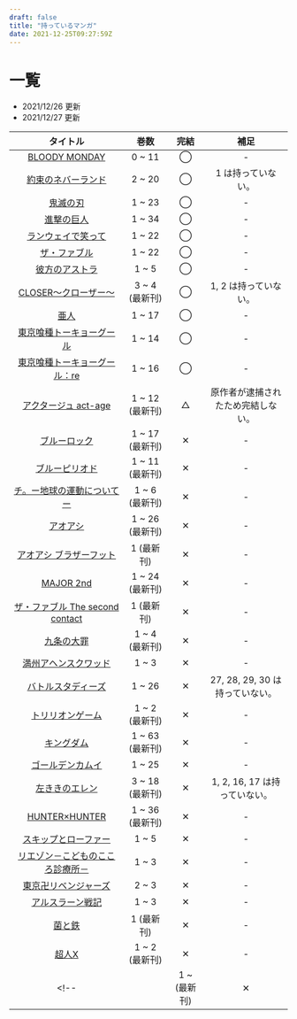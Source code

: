 ```yaml
---
draft: false
title: "持っているマンガ"
date: 2021-12-25T09:27:59Z
---
```


# 一覧

- 2021/12/26 更新
- 2021/12/27 更新

| タイトル | 巻数 | 完結 | 補足 |
| :---: | :---: | :---: | :---: |
| [BLOODY MONDAY](https://kc.kodansha.co.jp/product?item=0000012265) | 0 ~ 11 | ◯ | - |
| [約束のネバーランド](https://www.shonenjump.com/j/rensai/list/neverland.html) | 2 ~ 20 | ◯ | 1 は持っていない。 |
| [鬼滅の刃](https://www.shonenjump.com/j/rensai/list/kimetsu.html) | 1 ~ 23 | ◯ | - |
| [進撃の巨人](https://shingeki.net/#/) | 1 ~ 34 | ◯ | - |
| [ランウェイで笑って](https://kc.kodansha.co.jp/title?code=1000029726) | 1 ~ 22 | ◯ | - |
| [ザ・ファブル](https://yanmaga.jp/comics/%E3%82%B6_%E3%83%95%E3%82%A1%E3%83%96%E3%83%AB) | 1 ~ 22 | ◯ | - |
| [彼方のアストラ](https://www.shonenjump.com/j/rensai/list/kanatano.html) | 1 ~ 5 | ◯ | - |
| [CLOSER～クローザー～](https://www.nihonbungeisha.co.jp/search/?search_keyword=CLOSER&x=0&y=0 ) | 3 ~ 4 (最新刊) | ◯ | 1, 2 は持っていない。 |
| [亜人](https://kc.kodansha.co.jp/title?code=1000006191) | 1 ~ 17 | ◯ | - |
| [東京喰種トーキョーグール](https://youngjump.jp/tokyoghoul/tg/) | 1 ~ 14 | ◯ | - |
| [東京喰種トーキョーグール：re](https://youngjump.jp/tokyoghoul/re/chara/index2.html) | 1 ~ 16 | ◯ | - |
| [アクタージュ act-age](https://www.shonenjump.com/j/rensai/act-age.html) | 1 ~ 12 (最新刊) | △ | 原作者が逮捕されたため完結しない。 |
| [ブルーロック](https://pocket.shonenmagazine.com/episode/10834108156632602988) | 1 ~ 17 (最新刊) | ✕ | - |
| [ブルーピリオド](https://afternoon.kodansha.co.jp/c/blueperiod.html) | 1 ~ 11 (最新刊) | ✕ | - |
| [チ。ー地球の運動についてー](https://bigcomicbros.net/work/35171/) | 1 ~ 6 (最新刊) | ✕ | - |
| [アオアシ](https://bigcomicbros.net/work/6196/) | 1 ~ 26 (最新刊) | ✕ | - |
| [アオアシ ブラザーフット](https://bigcomicbros.net/work/57298/) | 1 (最新刊) | ✕ | - |
| [MAJOR 2nd](https://websunday.net/work/722/) | 1 ~ 24 (最新刊) | ✕ | - |
| [ザ・ファブル The second contact](https://yanmaga.jp/comics/%E3%82%B6_%E3%83%95%E3%82%A1%E3%83%96%E3%83%AB_The_second_contact) | 1 (最新刊) | ✕ | - |
| [九条の大罪](https://bigcomicbros.net/work/35215/) | 1 ~ 4 (最新刊) | ✕ | - |
| [満州アヘンスクワッド](https://yanmaga.jp/comics/%E6%BA%80%E5%B7%9E%E3%82%A2%E3%83%98%E3%83%B3%E3%82%B9%E3%82%AF%E3%83%AF%E3%83%83%E3%83%89) | 1 ~ 3 | ✕ | - |
| [バトルスタディーズ](https://kc.kodansha.co.jp/title?code=1000025521) | 1 ~ 26 | ✕ | 27, 28, 29, 30 は持っていない。 |
| [トリリオンゲーム](https://bigcomicbros.net/comics/69965/) | 1 ~ 2 (最新刊) | ✕ | - |
| [キングダム](https://youngjump.jp/kingdom/) | 1 ~ 63 (最新刊) | ✕ | - |
| [ゴールデンカムイ](https://youngjump.jp/goldenkamuy/) | 1 ~ 25 | ✕ | - |
| [左ききのエレン](https://shonenjumpplus.com/episode/13932016480029111789) | 3 ~ 18 (最新刊) | ✕ | 1, 2, 16, 17 は持っていない。 |
| [HUNTER×HUNTER](https://www.shonenjump.com/j/rensai/hunter.html) | 1 ~ 36 (最新刊) | ✕ | - |
| [スキップとローファー](https://afternoon.kodansha.co.jp/c/skiptoloafer/) | 1 ~ 5 | ✕ | - |
| [リエゾン－こどものこころ診療所－](https://morning.kodansha.co.jp/c/liaison.html) | 1 ~ 3 | ✕ | - |
| [東京卍リベンジャーズ](https://shonenmagazine.com/special_page/tokyorevengers) | 2 ~ 3 | ✕ | - |
| [アルスラーン戦記](https://kc.kodansha.co.jp/title?code=1000006649) | 1 ~ 3 | ✕ | - |
| [菌と鉄](https://pocket.shonenmagazine.com/episode/3269632237276098910) | 1 (最新刊) | ✕ | - |
| [超人X](https://tonarinoyj.jp/episode/3269754496306260379) | 1 ~ 2 (最新刊) | ✕ | - |
<!-- | []() | 1 ~  (最新刊) | ✕ | - | -->
